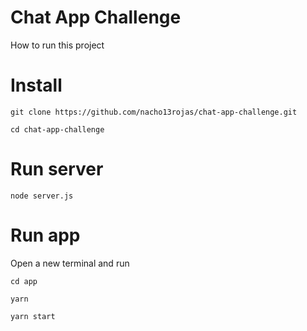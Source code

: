 # Chat App Challenge

How to run this project

# Install
```
git clone https://github.com/nacho13rojas/chat-app-challenge.git

cd chat-app-challenge
```

# Run server
```
node server.js
```

# Run app
Open a new terminal and run

```
cd app

yarn

yarn start
```